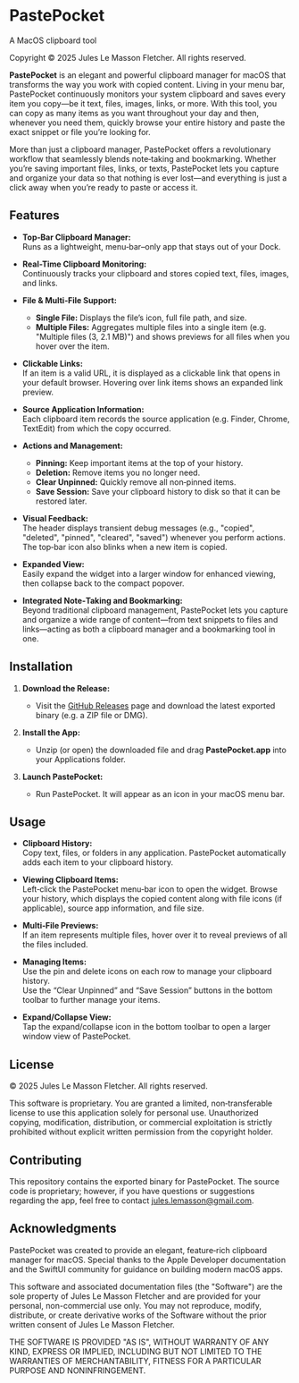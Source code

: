 # PastePocket
A MacOS clipboard tool

Copyright © 2025 Jules Le Masson Fletcher.
All rights reserved.

**PastePocket** is an elegant and powerful clipboard manager for macOS that transforms the way you work with copied content. Living in your menu bar, PastePocket continuously monitors your system clipboard and saves every item you copy—be it text, files, images, links, or more. With this tool, you can copy as many items as you want throughout your day and then, whenever you need them, quickly browse your entire history and paste the exact snippet or file you’re looking for.

More than just a clipboard manager, PastePocket offers a revolutionary workflow that seamlessly blends note‑taking and bookmarking. Whether you’re saving important files, links, or texts, PastePocket lets you capture and organize your data so that nothing is ever lost—and everything is just a click away when you’re ready to paste or access it.

## Features

- **Top‑Bar Clipboard Manager:**  
  Runs as a lightweight, menu‑bar–only app that stays out of your Dock.

- **Real-Time Clipboard Monitoring:**  
  Continuously tracks your clipboard and stores copied text, files, images, and links.

- **File & Multi‑File Support:**  
  - **Single File:** Displays the file’s icon, full file path, and size.  
  - **Multiple Files:** Aggregates multiple files into a single item (e.g. "Multiple files (3, 2.1 MB)") and shows previews for all files when you hover over the item.

- **Clickable Links:**  
  If an item is a valid URL, it is displayed as a clickable link that opens in your default browser. Hovering over link items shows an expanded link preview.

- **Source Application Information:**  
  Each clipboard item records the source application (e.g. Finder, Chrome, TextEdit) from which the copy occurred.

- **Actions and Management:**  
  - **Pinning:** Keep important items at the top of your history.  
  - **Deletion:** Remove items you no longer need.  
  - **Clear Unpinned:** Quickly remove all non‑pinned items.  
  - **Save Session:** Save your clipboard history to disk so that it can be restored later.

- **Visual Feedback:**  
  The header displays transient debug messages (e.g., "copied", "deleted", "pinned", "cleared", "saved") whenever you perform actions. The top‑bar icon also blinks when a new item is copied.

- **Expanded View:**  
  Easily expand the widget into a larger window for enhanced viewing, then collapse back to the compact popover.

- **Integrated Note‑Taking and Bookmarking:**  
  Beyond traditional clipboard management, PastePocket lets you capture and organize a wide range of content—from text snippets to files and links—acting as both a clipboard manager and a bookmarking tool in one.


## Installation

1. **Download the Release:**  
   - Visit the [GitHub Releases](https://github.com/mrjulesfletcher/PastePocket/releases) page and download the latest exported binary (e.g. a ZIP file or DMG).

2. **Install the App:**  
   - Unzip (or open) the downloaded file and drag **PastePocket.app** into your Applications folder.

3. **Launch PastePocket:**  
   - Run PastePocket. It will appear as an icon in your macOS menu bar.


## Usage

- **Clipboard History:**  
  Copy text, files, or folders in any application. PastePocket automatically adds each item to your clipboard history.

- **Viewing Clipboard Items:**  
  Left‑click the PastePocket menu‑bar icon to open the widget. Browse your history, which displays the copied content along with file icons (if applicable), source app information, and file size.

- **Multi‑File Previews:**  
  If an item represents multiple files, hover over it to reveal previews of all the files included.

- **Managing Items:**  
  Use the pin and delete icons on each row to manage your clipboard history.  
  Use the “Clear Unpinned” and “Save Session” buttons in the bottom toolbar to further manage your items.

- **Expand/Collapse View:**  
  Tap the expand/collapse icon in the bottom toolbar to open a larger window view of PastePocket.


## License

© 2025 Jules Le Masson Fletcher. All rights reserved.

This software is proprietary. You are granted a limited, non‑transferable license to use this application solely for personal use. Unauthorized copying, modification, distribution, or commercial exploitation is strictly prohibited without explicit written permission from the copyright holder.

## Contributing

This repository contains the exported binary for PastePocket. The source code is proprietary; however, if you have questions or suggestions regarding the app, feel free to contact jules.lemasson@gmail.com.

## Acknowledgments

PastePocket was created to provide an elegant, feature‑rich clipboard manager for macOS. Special thanks to the Apple Developer documentation and the SwiftUI community for guidance on building modern macOS apps.






This software and associated documentation files (the "Software") are the sole property of Jules Le Masson Fletcher and are provided for your personal, non-commercial use only. You may not reproduce, modify, distribute, or create derivative works of the Software without the prior written consent of Jules Le Masson Fletcher.

THE SOFTWARE IS PROVIDED "AS IS", WITHOUT WARRANTY OF ANY KIND, EXPRESS OR IMPLIED, INCLUDING BUT NOT LIMITED TO THE WARRANTIES OF MERCHANTABILITY, FITNESS FOR A PARTICULAR PURPOSE AND NONINFRINGEMENT.

